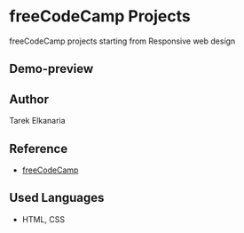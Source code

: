 # freeCodeCamp Projects

freeCodeCamp projects starting from Responsive web design

## Demo-preview

## Author

Tarek Elkanaria

## Reference

- [freeCodeCamp](https://www.freecodecamp.org/)

## Used Languages

- HTML, CSS
